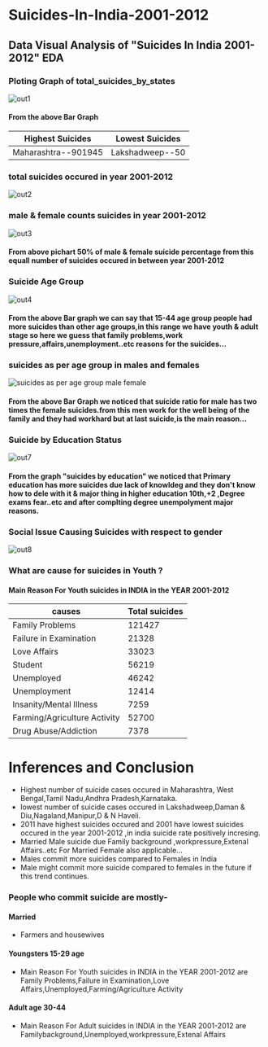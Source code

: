 # Suicides-In-India-2001-2012
## Data  Visual Analysis of "Suicides In India 2001-2012" EDA

### Ploting Graph of total_suicides_by_states
![out1](https://user-images.githubusercontent.com/72851592/135704899-72d80083-af1f-41cb-8cf9-cc47f53e5811.png)
#### From the above Bar Graph
Highest Suicides | Lowest Suicides 
------------ | -------------
Maharashtra--901945 | Lakshadweep--50
     
### total suicides occured in year 2001-2012
![out2](https://user-images.githubusercontent.com/72851592/135704968-26a823bc-d788-490b-aafc-444b251e7dbb.png)

### male & female counts suicides in year 2001-2012
![out3](https://user-images.githubusercontent.com/72851592/135705022-3e7f059f-690a-4d19-ad0f-864632f7375b.png)

#### From above pichart 50% of male & female suicide percentage from this equall number of suicides occured in between year 2001-2012

### Suicide Age Group
![out4](https://user-images.githubusercontent.com/72851592/135705066-0835bb43-6fa9-4e79-8f0a-2fb3544c208d.png)

#### From the above Bar graph we can say that 15-44 age group people had more suicides than other age groups,in this range we have youth & adult stage so here we guess that family problems,work pressure,affairs,unemployment..etc reasons for the suicides...

### suicides as per age group in males and females
![suicides as per age group male female](https://user-images.githubusercontent.com/72851592/135705109-de02cc37-6962-4dff-84d8-3e6ee3bed7f6.png)
#### From the above Bar Graph we noticed that suicide ratio for male has two times the female suicides.from this men work for the well being of the family and they had workhard but at last suicide,is the main reason...

### Suicide by Education Status
![out7](https://user-images.githubusercontent.com/72851592/135705222-b3a4f828-c357-406e-aee5-d49688baf806.png)
#### From the graph "suicides by education" we noticed that Primary education has more suicides due lack of knowldeg and they don't know how to dele with it & major thing in higher education 10th,+2 ,Degree exams fear..etc and after complting degree unempolyment major reasons.

### Social Issue Causing Suicides with respect to gender
![out8](https://user-images.githubusercontent.com/72851592/135705300-8e63a450-c920-443d-927b-670080c4d146.png)

### What are cause for suicides in Youth ?
#### Main Reason For Youth suicides in INDIA in the YEAR 2001-2012
causes | Total suicides 
------------ | -------------
Family Problems | 121427
Failure in Examination | 21328
Love Affairs | 33023
Student | 56219
Unemployed | 46242
Unemployment | 12414
Insanity/Mental Illness | 7259
Farming/Agriculture Activity | 52700
Drug Abuse/Addiction | 7378

# Inferences and Conclusion
* Highest number of suicide cases occured in Maharashtra, West Bengal,Tamil Nadu,Andhra Pradesh,Karnataka.
* lowest number of suicide cases occured in Lakshadweep,Daman & Diu,Nagaland,Manipur,D & N Haveli.
* 2011 have highest suicides occured and 2001 have lowest suicides occured in the year 2001-2012 ,in india suicide rate positively incresing.
*  Married Male suicide due Family background ,workpressure,Extenal Affairs..etc For Married Female also applicable...
*  Males commit more suicides compared to Females in India
* Male might commit more suicide compared to females in the future if this trend continues.
### People who commit suicide are mostly-
#### Married
   * Farmers and housewives
#### Youngsters 15-29 age
   * Main Reason For Youth suicides in INDIA in the YEAR 2001-2012 are Family Problems,Failure in Examination,Love Affairs,Unemployed,Farming/Agriculture Activity
#### Adult age 30-44
   * Main Reason For Adult suicides in INDIA in the YEAR 2001-2012 are Familybackground,Unemployed,workpressure,Extenal Affairs

